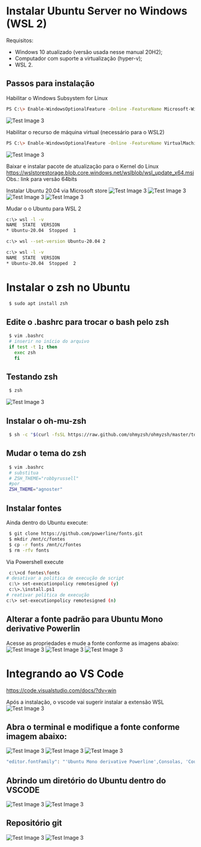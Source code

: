 # Instalar Ubuntu Server no Windows (WSL 2)

Requisitos:

- Windows 10 atualizado (versão usada nesse manual 20H2);
- Computador com suporte a virtualização (hyper-v);
- WSL 2.

## Passos para instalação

Habilitar o Windows Subsystem for Linux
```bash
PS C:\> Enable-WindowsOptionalFeature -Online -FeatureName Microsoft-Windows-Subsystem-Linux
```
![Test Image 3](/image/01.png)

Habilitar o recurso de máquina virtual (necessário para o WSL2)
```bash
PS C:\> Enable-WindowsOptionalFeature -Online -FeatureName VirtualMachinePlatform
```
![Test Image 3](/image/02.png)

Baixar e instalar pacote de atualização para o Kernel do Linux
https://wslstorestorage.blob.core.windows.net/wslblob/wsl_update_x64.msi
Obs.: link para versão 64bits

Instalar Ubuntu 20.04 via Microsoft store
![Test Image 3](/image/03.png)
![Test Image 3](/image/04.png)
![Test Image 3](/image/05.png)
![Test Image 3](/image/06.png)

Mudar o o Ubuntu para WSL 2
```bash
c:\> wsl -l -v
NAME  STATE  VERSION
* Ubuntu-20.04  Stopped  1

c:\> wsl --set-version Ubuntu-20.04 2

c:\> wsl -l -v
NAME  STATE  VERSION
* Ubuntu-20.04  Stopped  2
```

# Instalar o zsh no Ubuntu

```bash
 $ sudo apt install zsh
```
## Edite o .bashrc para trocar o bash pelo zsh
```bash
 $ vim .bashrc
 # inserir no início do arquivo
 if test -t 1; then
   exec zsh
   fi
```
## Testando zsh
```bash
 $ zsh
```
![Test Image 3](/image/07.png)

## Instalar o oh-mu-zsh
```bash
 $ sh -c "$(curl -fsSL https://raw.github.com/ohmyzsh/ohmyzsh/master/tools/install.sh)"
```

## Mudar o tema do zsh
```bash
 $ vim .bashrc
 # substitua
 # ZSH_THEME="robbyrussell"
 #por
 ZSH_THEME="agnoster"
```

## Instalar fontes
Ainda dentro do Ubuntu execute:
```bash
 $ git clone https://github.com/powerline/fonts.git
 $ mkdir /mnt/c/fontes
 $ cp -r fonts /mnt/c/fontes
 $ rm -rfv fonts
```
Via Powershell execute
```bash
 c:\>cd fontes\fonts
# desativar a politica de execução de script
 c:\> set-executionpolicy remotesigned (y)
 c:\>.\install.ps1
# reativar política de execução
c:\> set-executionpolicy remotesigned (n)
```

## Alterar a fonte padrão para Ubuntu Mono derivative Powerlin
Acesse as propriedades e mude a fonte conforme as imagens abaixo:
![Test Image 3](/image/08.png)
![Test Image 3](/image/09.png)
![Test Image 3](/image/10.png)


# Integrando ao VS Code

https://code.visualstudio.com/docs/?dv=win

Após a instalação, o vscode vai sugerir instalar a extensão WSL
![Test Image 3](/image/11.png)

## Abra o terminal e modifique a fonte conforme imagem abaixo:
![Test Image 3](/image/12.png)
![Test Image 3](/image/13.png)
![Test Image 3](/image/14.png)
```bash
"editor.fontFamily": "'Ubuntu Mono derivative Powerline',Consolas, 'Courier New', monospace",
```

## Abrindo um diretório do Ubuntu dentro do VSCODE
![Test Image 3](/image/15.png)
![Test Image 3](/image/16.png)

## Repositório git
![Test Image 3](/image/17.png)
![Test Image 3](/image/18.png)

